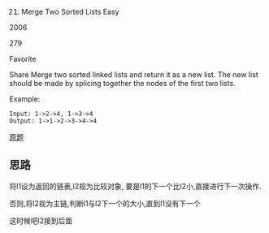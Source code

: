 21. Merge Two Sorted Lists
Easy

2006

279

Favorite

Share
Merge two sorted linked lists and return it as a new list. The new list should be made by splicing together the nodes of the first two lists.

Example:
```
Input: 1->2->4, 1->3->4
Output: 1->1->2->3->4->4
```

[原题](https://leetcode.com/problems/swap-nodes-in-pairs/)

## 思路
将l1设为返回的链表,l2视为比较对象, 要是l1的下一个比l2小,直接进行下一次操作.

否则,将l2视为主链,判断l1与l2下一个的大小,直到l1没有下一个

这时候吧l2接到后面
